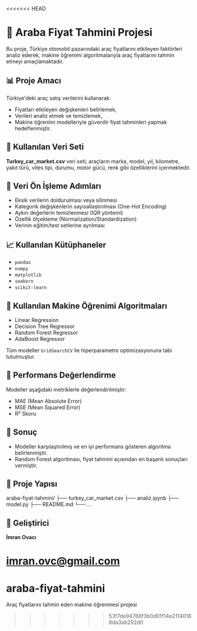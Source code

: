<<<<<<< HEAD
# 🚗 Araba Fiyat Tahmini Projesi

Bu proje, Türkiye otomobil pazarındaki araç fiyatlarını etkileyen faktörleri analiz ederek, makine öğrenimi algoritmalarıyla araç fiyatlarını tahmin etmeyi amaçlamaktadır.

## 📊 Proje Amacı

Türkiye'deki araç satış verilerini kullanarak:
- Fiyatları etkileyen değişkenleri belirlemek,
- Verileri analiz etmek ve temizlemek,
- Makine öğrenimi modelleriyle güvenilir fiyat tahminleri yapmak hedeflenmiştir.

## 📁 Kullanılan Veri Seti

**Turkey_car_market.csv** veri seti; araçların marka, model, yıl, kilometre, yakıt türü, vites tipi, durumu, motor gücü, renk gibi özelliklerini içermektedir.

## 🧹 Veri Ön İşleme Adımları

- Eksik verilerin doldurulması veya silinmesi
- Kategorik değişkenlerin sayısallaştırılması (One-Hot Encoding)
- Aykırı değerlerin temizlenmesi (IQR yöntemi)
- Özellik ölçekleme (Normalization/Standardization)
- Verinin eğitim/test setlerine ayrılması

## 📈 Kullanılan Kütüphaneler

- `pandas`
- `numpy`
- `matplotlib`
- `seaborn`
- `scikit-learn`

## 🤖 Kullanılan Makine Öğrenimi Algoritmaları

- Linear Regression
- Decision Tree Regressor
- Random Forest Regressor
- AdaBoost Regressor

Tüm modeller `GridSearchCV` ile hiperparametre optimizasyonuna tabi tutulmuştur.

## 📌 Performans Değerlendirme

Modeller aşağıdaki metriklerle değerlendirilmiştir:
- MAE (Mean Absolute Error)
- MSE (Mean Squared Error)
- R² Skoru

## 🏁 Sonuç

- Modeller karşılaştırılmış ve en iyi performans gösteren algoritma belirlenmiştir.
- Random Forest algoritması, fiyat tahmini açısından en başarılı sonuçları vermiştir.

## 📂 Proje Yapısı

araba-fiyat-tahmini/
├── turkey_car_market.csv
├── analiz.ipynb
├── model.py
├── README.md
└── ...


## 👤 Geliştirici

**İmran Ovacı**  

imran.ovc@gmail.com
=======
# araba-fiyat-tahmini
Araç fiyatlarını tahmin eden makine öğrenmesi projesi
>>>>>>> 53f7de94768f3b0d01f14e21140186da3ab292d0
